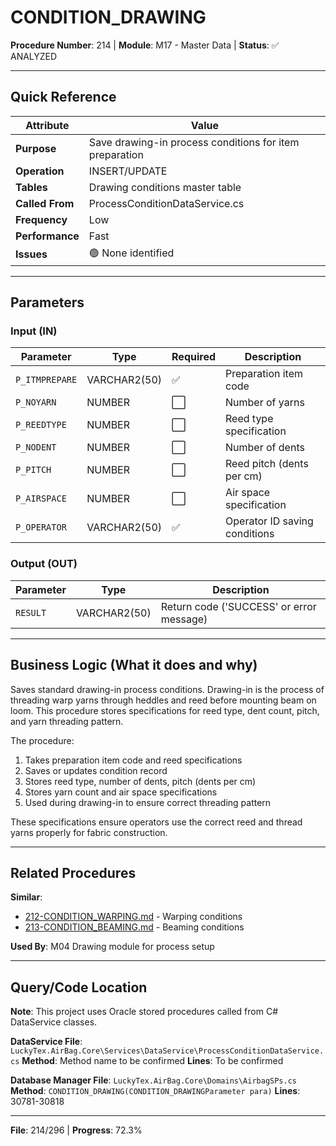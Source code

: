 # CONDITION_DRAWING

**Procedure Number**: 214 | **Module**: M17 - Master Data | **Status**: ✅ ANALYZED

---

## Quick Reference

| Attribute | Value |
|-----------|-------|
| **Purpose** | Save drawing-in process conditions for item preparation |
| **Operation** | INSERT/UPDATE |
| **Tables** | Drawing conditions master table |
| **Called From** | ProcessConditionDataService.cs |
| **Frequency** | Low |
| **Performance** | Fast |
| **Issues** | 🟢 None identified |

---

## Parameters

### Input (IN)

| Parameter | Type | Required | Description |
|-----------|------|----------|-------------|
| `P_ITMPREPARE` | VARCHAR2(50) | ✅ | Preparation item code |
| `P_NOYARN` | NUMBER | ⬜ | Number of yarns |
| `P_REEDTYPE` | NUMBER | ⬜ | Reed type specification |
| `P_NODENT` | NUMBER | ⬜ | Number of dents |
| `P_PITCH` | NUMBER | ⬜ | Reed pitch (dents per cm) |
| `P_AIRSPACE` | NUMBER | ⬜ | Air space specification |
| `P_OPERATOR` | VARCHAR2(50) | ✅ | Operator ID saving conditions |

### Output (OUT)

| Parameter | Type | Description |
|-----------|------|-------------|
| `RESULT` | VARCHAR2(50) | Return code ('SUCCESS' or error message) |

---

## Business Logic (What it does and why)

Saves standard drawing-in process conditions. Drawing-in is the process of threading warp yarns through heddles and reed before mounting beam on loom. This procedure stores specifications for reed type, dent count, pitch, and yarn threading pattern.

The procedure:
1. Takes preparation item code and reed specifications
2. Saves or updates condition record
3. Stores reed type, number of dents, pitch (dents per cm)
4. Stores yarn count and air space specifications
5. Used during drawing-in to ensure correct threading pattern

These specifications ensure operators use the correct reed and thread yarns properly for fabric construction.

---

## Related Procedures

**Similar**:
- [212-CONDITION_WARPING.md](./212-CONDITION_WARPING.md) - Warping conditions
- [213-CONDITION_BEAMING.md](./213-CONDITION_BEAMING.md) - Beaming conditions

**Used By**: M04 Drawing module for process setup

---

## Query/Code Location

**Note**: This project uses Oracle stored procedures called from C# DataService classes.

**DataService File**: `LuckyTex.AirBag.Core\Services\DataService\ProcessConditionDataService.cs`
**Method**: Method name to be confirmed
**Lines**: To be confirmed

**Database Manager File**: `LuckyTex.AirBag.Core\Domains\AirbagSPs.cs`
**Method**: `CONDITION_DRAWING(CONDITION_DRAWINGParameter para)`
**Lines**: 30781-30818

---

**File**: 214/296 | **Progress**: 72.3%
